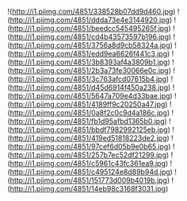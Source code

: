 
!(http://i1.piimg.com/4851/338528b07dd9d460.jpg)
!(http://i1.piimg.com/4851/ddda73e4e3144920.jpg)
!(http://i1.piimg.com/4851/beedcc545495265f.jpg)
!(http://i1.piimg.com/4851/cd4b43573597b196.jpg)
!(http://i1.piimg.com/4851/3756a8d9cb58324a.jpg)
!(http://i1.piimg.com/4851/edd9ea6626f441c3.jpg)
!(http://i1.piimg.com/4851/3b8393af4a3809b1.jpg)
!(http://i1.piimg.com/4851/2b3a73fe30066e0c.jpg)
!(http://i1.piimg.com/4851/3c763afcd07615b4.jpg)
!(http://i1.piimg.com/4851/d45d6914f450a238.jpg)
!(http://i1.piimg.com/4851/5647a709e4d33bae.jpg)
!(http://i1.piimg.com/4851/4189ff9c20250a47.jpg)
!(http://i1.piimg.com/4851/0a8f2c0c9d4a186c.jpg)
!(http://i1.piimg.com/4851/fb1d95afbd1365b0.jpg)
!(http://i1.piimg.com/4851/bbdf7982992125eb.jpg)
!(http://i1.piimg.com/4851/419ed51818223de2.jpg)
!(http://i1.piimg.com/4851/97cef6d05b9e0b65.jpg)
!(http://i1.piimg.com/4851/257b7ec52df21299.jpg)
!(http://i1.piimg.com/4851/c5961c43fc361ea9.jpg)
!(http://i1.piimg.com/4851/c495124e8d89b94d.jpg)
!(http://i1.piimg.com/4851/151773d009b4019b.jpg)
!(http://i1.piimg.com/4851/14eb98c3168f3031.jpg)
